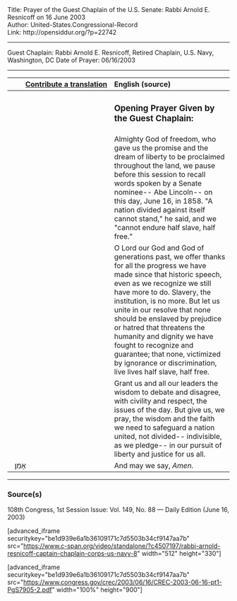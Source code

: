 <html>
<head></head>
<body>
Title: Prayer of the Guest Chaplain of the U.S. Senate: Rabbi Arnold E. Resnicoff on 16 June 2003<br />
Author: United-States.Congressional-Record<br />
Link: http://opensiddur.org/?p=22742
<p />
<hr />

Guest Chaplain: Rabbi Arnold E. Resnicoff, Retired Chaplain, U.S. Navy, Washington, DC
Date of Prayer: 06/16/2003

<hr />

<table style="margin-left: auto;margin-right: auto;" class="draggable">
<thead><tr><th id="x" style="text-align: right;"><a href="/contributing/upload/">Contribute a translation</a></th><th style="text-align: left;">English (source)</th></tr></thead>
<tbody>
<tr><td style="vertical-align:top;" width="46%">
<div class="liturgy"><span lang="he">

</span></div></td>
 
<td style="vertical-align:top;" width="53%">
<div class="english">
<h3>Opening Prayer Given by the Guest Chaplain:</h3>
</div></td></tr>


<tr><td style="vertical-align:top;" width="46%">
<div class="liturgy"><span lang="he">

</span></div></td>
 
<td style="vertical-align:top;" width="53%">
<div class="english">
Almighty God of freedom, 
who gave us the promise and the dream of liberty 
to be proclaimed throughout the land, 
we pause before this session 
to recall words spoken by a Senate nominee--
Abe Lincoln--
on this day, June 16, in 1858. 
"A nation divided against itself cannot stand," he said, 
and we "cannot endure half slave, half free."
</div></td></tr>


<tr><td style="vertical-align:top;" width="46%">
<div class="liturgy"><span lang="he">

</span></div></td>
 
<td style="vertical-align:top;" width="53%">
<div class="english">
O Lord our God and God of generations past, 
we offer thanks for all the progress we have made 
since that historic speech, 
even as we recognize we still have more to do. 
Slavery, the institution, is no more. 
But let us unite in our resolve 
that none should be enslaved by prejudice or hatred 
that threatens the humanity and dignity 
we have fought to recognize and guarantee; 
that none, 
victimized by ignorance or discrimination, 
live lives half slave, 
half free.
</div></td></tr>


<tr><td style="vertical-align:top;" width="46%">
<div class="liturgy"><span lang="he">

</span></div></td>
 
<td style="vertical-align:top;" width="53%">
<div class="english">
Grant us and all our leaders 
the wisdom to debate and disagree, 
with civility and respect, 
the issues of the day. 
But give us, we pray, 
the wisdom and the faith we need 
to safeguard a nation united, not divided--
indivisible,
as we pledge--
in our pursuit of liberty and justice for us all.
</div></td></tr>


<tr><td style="vertical-align:top;" width="46%">
<div class="liturgy"><span lang="he">
&nbsp;
אָמֵן׃
</span></div></td>
 
<td style="vertical-align:top;" width="53%">
<div class="english">
And may we say, 
<em>Amen.</em>
</div></td></tr>
</tbody></table>

<hr />

<h3>Source(s)</h3>

108th Congress, 1st Session
Issue: Vol. 149, No. 88 — Daily Edition (June 16, 2003)

[advanced_iframe securitykey="be1d939e6a1b36109171c7d5503b34cf9147aa7b" src="https://www.c-span.org/video/standalone/?c4507197/rabbi-arnold-resnicoff-captain-chaplain-corps-us-navy-8" width="512" height="330"]

[advanced_iframe securitykey="be1d939e6a1b36109171c7d5503b34cf9147aa7b" src="https://www.congress.gov/crec/2003/06/16/CREC-2003-06-16-pt1-PgS7905-2.pdf" width="100%" height="900"]
</body>
</html>